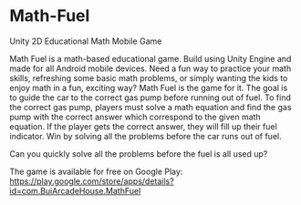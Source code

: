 # Math-Fuel
 Unity 2D Educational Math Mobile Game

Math Fuel is a math-based educational game. Build using Unity Engine and made for all Android mobile devices. Need a fun way to practice your math skills, refreshing some basic math problems, or simply wanting the kids to enjoy math in a fun, exciting way? Math Fuel is the game for it. The goal is to guide the car to the correct gas pump before running out of fuel. To find the correct gas pump, players must solve a math equation and find the gas pump with the correct answer which correspond to the given math equation. If the player gets the correct answer, they will fill up their fuel indicator. Win by solving all the problems before the car runs out of fuel.

Can you quickly solve all the problems before the fuel is all used up?

The game is available for free on Google Play: https://play.google.com/store/apps/details?id=com.BuiArcadeHouse.MathFuel
